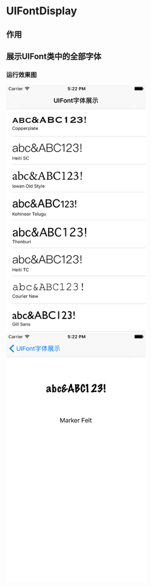 # UIFontDisplay
## 作用
## 展示UIFont类中的全部字体
### 运行效果图
<img src="https://github.com/huashanbayern/UIFontDisplay/blob/master/运行效果图1.png" width = "375" height = "667" alt="运行效果图1" align=center /></br>
<img src="https://github.com/huashanbayern/UIFontDisplay/blob/master/运行效果图2.png" width = "375" height = "667" alt="运行效果图2" align=center />
